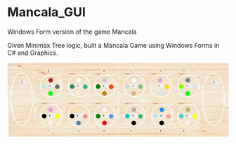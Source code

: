 # Mancala_GUI
Windows Form version of the game Mancala

Given Minimax Tree logic, built a Mancala Game using Windows Forms in C# and Graphics. 

![Mancala Game Image](Resources/StarterBoard_resized.jpg)
